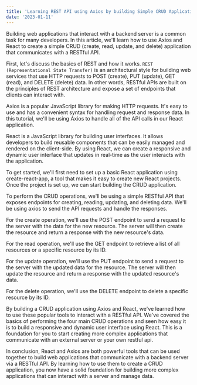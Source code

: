 ```yaml
---
title: 'Learning REST API using Axios by building Simple CRUD Applications using React'
date: '2023-01-11'
---
```


Building web applications that interact with a backend server is a common task for many developers. In this article, we'll learn how to use Axios and React to create a simple CRUD (create, read, update, and delete) application that communicates with a RESTful API.

First, let's discuss the basics of REST and how it works. ``REST (Representational State Transfer)`` is an architectural style for building web services that use HTTP requests to POST (create), PUT (update), GET (read), and DELETE (delete) data. In other words, RESTful APIs are built on the principles of REST architecture and expose a set of endpoints that clients can interact with.

Axios is a popular JavaScript library for making HTTP requests. It's easy to use and has a convenient syntax for handling request and response data. In this tutorial, we'll be using Axios to handle all of the API calls in our React application.

React is a JavaScript library for building user interfaces. It allows developers to build reusable components that can be easily managed and rendered on the client-side. By using React, we can create a responsive and dynamic user interface that updates in real-time as the user interacts with the application.

To get started, we'll first need to set up a basic React application using create-react-app, a tool that makes it easy to create new React projects. Once the project is set up, we can start building the CRUD application.

To perform the CRUD operations, we'll be using a simple RESTful API that exposes endpoints for creating, reading, updating, and deleting data. We'll be using axios to send the API requests and handle the responses.

For the create operation, we'll use the POST endpoint to send a request to the server with the data for the new resource. The server will then create the resource and return a response with the new resource's data.

For the read operation, we'll use the GET endpoint to retrieve a list of all resources or a specific resource by its ID.

For the update operation, we'll use the PUT endpoint to send a request to the server with the updated data for the resource. The server will then update the resource and return a response with the updated resource's data.

For the delete operation, we'll use the DELETE endpoint to delete a specific resource by its ID.

By building a CRUD application using Axios and React, we've learned how to use these popular tools to interact with a RESTful API. We've covered the basics of performing the four main CRUD operations and seen how easy it is to build a responsive and dynamic user interface using React. This is a foundation for you to start creating more complex applications that communicate with an external server or your own restful api.

In conclusion, React and Axios are both powerful tools that can be used together to build web applications that communicate with a backend server via a RESTful API. By learning how to use them to create a CRUD application, you now have a solid foundation for building more complex applications that can interact with a server and manage data.
